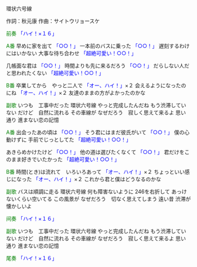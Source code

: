 環状六号線

作詞：秋元康
作曲：サイトウリョースケ

<font color=green>前奏</font>
<font color=blue>「ハイ！×１６」</font> 

<font color=green>A番</font>
早めに家を出て <font color=blue>「○○！」</font> 
一本前のバスに乗った <font color=blue>「○○！」</font> 
遅刻するわけにはいかない
大事な待ち合わせ <font color=blue>「超絶可愛い！○○！」</font> 

几帳面な君は <font color=blue>「○○！」</font> 
時間よりも先に来るだろう <font color=blue>「○○！」</font> 
だらしない人だと思われたくない <font color=blue>「超絶可愛い！○○！」</font> 

<font color=green>B番</font>
卒業してから　やっと二人で <font color=blue>「オー、ハイ！」</font>×２ 
会えるようになったのにね <font color=blue>「オー、ハイ！」</font>×２ 
友達のままの方がよかったのかな

<font color=green>副歌</font>
いつも　工事中だった
環状六号線
やっと完成したんだね
もう渋滞していない
だけど　自然に流れる
その車線が
なぜだろう　寂しく思えて来るよ
思い通り
進まない恋の記憶

<font color=green>A番</font>
出会ったあの頃は <font color=blue>「○○！」</font> 
そう君にはまだ彼氏がいて <font color=blue>「○○！」</font> 
僕の心　動けずに
手前でじっとしてた <font color=blue>「超絶可愛い！○○！」</font> 

あきらめかけたけど <font color=blue>「○○！」</font> 
他の道は選びたくなくて <font color=blue>「○○！」</font> 
君だけをこのまま好きでいたかった <font color=blue>「超絶可愛い！○○！」</font> 

<font color=green>B番</font>
時間(とき)は流れて　いろいろあって <font color=blue>「オー、ハイ！」</font>×２ 
ちょっといい感じになった <font color=blue>「オー、ハイ！」</font>×２ 
これから君と僕はどうなるのかな

<font color=green>副歌</font>
バスは順調に走る
環状六号線
何も障害ないように
246を右折して
あっけないくらい空いてる
この風景が
なぜだろう　切なく思えてしまう
遠い昔
渋滞が懐かしいよ

<font color=green>间奏</font>
<font color=blue>「ハイ！×１６」</font> 

<font color=green>副歌</font>
いつも　工事中だった
環状六号線
やっと完成したんだね
もう渋滞していない
だけど　自然に流れる
その車線が
なぜだろう　寂しく思えて来るよ
思い通り
進まない恋の記憶

<font color=green>尾奏</font>
<font color=blue>「ハイ！×１６」</font>
